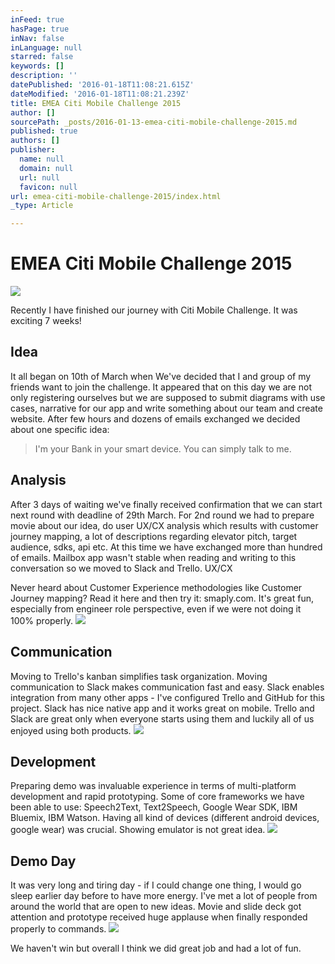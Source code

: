 ```yaml
---
inFeed: true
hasPage: true
inNav: false
inLanguage: null
starred: false
keywords: []
description: ''
datePublished: '2016-01-18T11:08:21.615Z'
dateModified: '2016-01-18T11:08:21.239Z'
title: EMEA Citi Mobile Challenge 2015
author: []
sourcePath: _posts/2016-01-13-emea-citi-mobile-challenge-2015.md
published: true
authors: []
publisher:
  name: null
  domain: null
  url: null
  favicon: null
url: emea-citi-mobile-challenge-2015/index.html
_type: Article

---
```

# EMEA Citi Mobile Challenge 2015
![](https://the-grid-user-content.s3-us-west-2.amazonaws.com/116bc2c4-0fdf-4cc2-919d-76794a072267.jpg)

Recently I have finished our journey with Citi Mobile Challenge. It was exciting 7 weeks! 

## Idea

It all began on 10th of March when We've decided that I and group of my friends want to join the challenge.
It appeared that on this day we are not only registering ourselves but we are supposed to submit diagrams with use cases, narrative for our app and write something about our team and create website. After few hours and dozens of emails exchanged we decided about one specific idea:

> I'm your Bank in your smart device. You can simply talk to me.

## Analysis

After 3 days of waiting we've finally received confirmation that we can start next round with deadline of 29th March.
For 2nd round we had to prepare movie about our idea, do user UX/CX analysis which results with customer journey mapping, a lot of descriptions regarding elevator pitch, target audience, sdks, api etc. At this time we have exchanged more than hundred of emails. Mailbox app wasn't stable when reading and writing to this conversation so we moved to Slack and Trello.
UX/CX

Never heard about Customer Experience methodologies like Customer Journey mapping? Read it here and then try it: smaply.com. It's great fun, especially from engineer role perspective, even if we were not doing it 100% properly.
![](https://the-grid-user-content.s3-us-west-2.amazonaws.com/1769b8d4-7311-4075-9644-f820634a7c76.jpg)

## Communication

Moving to Trello's kanban simplifies task organization. Moving communication to Slack makes communication fast and easy. Slack enables integration from many other apps - I've configured Trello and GitHub for this project. Slack has nice native app and it works great on mobile. Trello and Slack are great only when everyone starts using them and luckily all of us enjoyed using both products.
![](https://the-grid-user-content.s3-us-west-2.amazonaws.com/f30ff9f9-2879-4b98-b5c0-d761aa84e44a.jpg)

## Development

Preparing demo was invaluable experience in terms of multi-platform development and rapid prototyping. Some of core frameworks we have been able to use: Speech2Text, Text2Speech, Google Wear SDK, IBM Bluemix, IBM Watson. Having all kind of devices (different android devices, google wear) was crucial. Showing emulator is not great idea.
![](https://the-grid-user-content.s3-us-west-2.amazonaws.com/33a4784f-cbb2-431e-8b9e-00431ecb3158.jpg)

## Demo Day

It was very long and tiring day - if I could change one thing, I would go sleep earlier day before to have more energy. I've met a lot of people from around the world that are open to new ideas. Movie and slide deck got attention and prototype received huge applause when finally responded properly to commands.
![](https://the-grid-user-content.s3-us-west-2.amazonaws.com/ac6e5a54-7149-490b-8ccc-4764f9c20335.jpg)

We haven't win but overall I think we did great job and had a lot of fun.